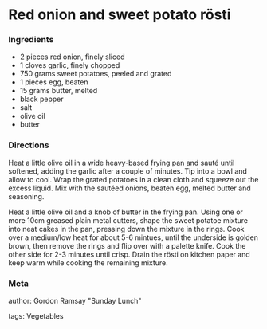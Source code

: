 # Red onion and sweet potato rösti

### Ingredients
 * 2 pieces red onion, finely sliced
 * 1 cloves garlic, finely chopped
 * 750 grams sweet potatoes, peeled and grated
 * 1 pieces egg, beaten
 * 15 grams butter, melted
 * black pepper
 * salt
 * olive oil
 * butter

### Directions

Heat a little olive oil in a wide heavy-based frying pan and sauté until softened, adding the garlic after a couple of minutes.  Tip into a bowl and allow to cool.  Wrap the grated potatoes in a clean cloth and squeeze out the excess liquid.  Mix with the sautéed onions, beaten egg, melted butter and seasoning.

Heat a little olive oil and a knob of butter in the frying pan.  Using one or more 10cm greased plain metal cutters, shape the sweet potatoe mixture into neat cakes in the pan, pressing down the mixture in the rings.  Cook over a medium/low heat for about 5-6 mintues, until the underside is golden brown, then remove the rings and flip over with a palette knife.  Cook the other side for 2-3 minutes until crisp.  Drain the rösti on kitchen paper and keep warm while cooking the remaining mixture.

### Meta
author: Gordon Ramsay "Sunday Lunch"

tags: Vegetables


